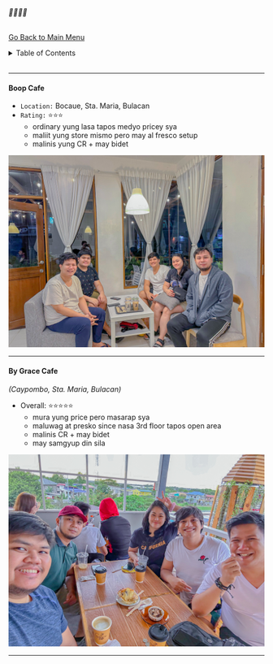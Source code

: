 ###### 🥛🧋🍵🍟
[Go Back to Main Menu](https://rolinj.github.io)
<br />
<!-- TABLE OF CONTENTS -->
<details>
  <summary>Table of Contents</summary>
  <ol>
    <li>
      <a href="#1-boop-cafe">Boop Cafe</a>
    </li>
    <li>
      <a href="#2-by-grace-cafe">By Grace Cafe</a>
    </li>
  </ol>
  <br />
</details>
<br />

* * *

#### Boop Cafe
- `Location:` Bocaue, Sta. Maria, Bulacan
- `Rating:` ⭐️⭐️⭐️
  - ordinary yung lasa tapos medyo pricey sya
  - maliit yung store mismo pero may al fresco setup
  - malinis yung CR + may bidet

![boop-cafe](/assets/images/cafe/boop-cafe.JPG) 

* * *

#### By Grace Cafe
_(Caypombo, Sta. Maria, Bulacan)_
- Overall: ⭐️⭐️⭐️⭐️⭐️
  - mura yung price pero masarap sya
  - maluwag at presko since nasa 3rd floor tapos open area
  - malinis CR + may bidet
  - may samgyup din sila

![by-grace-cafe](/assets/images/cafe/by-grace-cafe.JPG) 

* * *
